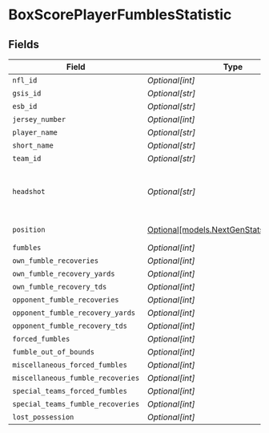 # BoxScorePlayerFumblesStatistic


## Fields

| Field                                                                                  | Type                                                                                   | Required                                                                               | Description                                                                            | Example                                                                                |
| -------------------------------------------------------------------------------------- | -------------------------------------------------------------------------------------- | -------------------------------------------------------------------------------------- | -------------------------------------------------------------------------------------- | -------------------------------------------------------------------------------------- |
| `nfl_id`                                                                               | *Optional[int]*                                                                        | :heavy_minus_sign:                                                                     | N/A                                                                                    | 34452                                                                                  |
| `gsis_id`                                                                              | *Optional[str]*                                                                        | :heavy_minus_sign:                                                                     | N/A                                                                                    | 00-0039852                                                                             |
| `esb_id`                                                                               | *Optional[str]*                                                                        | :heavy_minus_sign:                                                                     | N/A                                                                                    | NAC559347                                                                              |
| `jersey_number`                                                                        | *Optional[int]*                                                                        | :heavy_minus_sign:                                                                     | N/A                                                                                    | 9                                                                                      |
| `player_name`                                                                          | *Optional[str]*                                                                        | :heavy_minus_sign:                                                                     | N/A                                                                                    | Matthew Stafford                                                                       |
| `short_name`                                                                           | *Optional[str]*                                                                        | :heavy_minus_sign:                                                                     | N/A                                                                                    | M.Stafford                                                                             |
| `team_id`                                                                              | *Optional[str]*                                                                        | :heavy_minus_sign:                                                                     | N/A                                                                                    | 2510                                                                                   |
| `headshot`                                                                             | *Optional[str]*                                                                        | :heavy_minus_sign:                                                                     | URL to player headshot image (contains formatInstructions placeholder)                 | https://static.www.nfl.com/image/upload/formatInstructions/league/oyap81gtzcvnfmripis1 |
| `position`                                                                             | [Optional[models.NextGenStatsPositionEnum]](../models/nextgenstatspositionenum.md)     | :heavy_minus_sign:                                                                     | Next Gen Stats player position                                                         |                                                                                        |
| `fumbles`                                                                              | *Optional[int]*                                                                        | :heavy_minus_sign:                                                                     | N/A                                                                                    |                                                                                        |
| `own_fumble_recoveries`                                                                | *Optional[int]*                                                                        | :heavy_minus_sign:                                                                     | N/A                                                                                    |                                                                                        |
| `own_fumble_recovery_yards`                                                            | *Optional[int]*                                                                        | :heavy_minus_sign:                                                                     | N/A                                                                                    |                                                                                        |
| `own_fumble_recovery_tds`                                                              | *Optional[int]*                                                                        | :heavy_minus_sign:                                                                     | N/A                                                                                    |                                                                                        |
| `opponent_fumble_recoveries`                                                           | *Optional[int]*                                                                        | :heavy_minus_sign:                                                                     | N/A                                                                                    |                                                                                        |
| `opponent_fumble_recovery_yards`                                                       | *Optional[int]*                                                                        | :heavy_minus_sign:                                                                     | N/A                                                                                    |                                                                                        |
| `opponent_fumble_recovery_tds`                                                         | *Optional[int]*                                                                        | :heavy_minus_sign:                                                                     | N/A                                                                                    |                                                                                        |
| `forced_fumbles`                                                                       | *Optional[int]*                                                                        | :heavy_minus_sign:                                                                     | N/A                                                                                    |                                                                                        |
| `fumble_out_of_bounds`                                                                 | *Optional[int]*                                                                        | :heavy_minus_sign:                                                                     | N/A                                                                                    |                                                                                        |
| `miscellaneous_forced_fumbles`                                                         | *Optional[int]*                                                                        | :heavy_minus_sign:                                                                     | N/A                                                                                    |                                                                                        |
| `miscellaneous_fumble_recoveries`                                                      | *Optional[int]*                                                                        | :heavy_minus_sign:                                                                     | N/A                                                                                    |                                                                                        |
| `special_teams_forced_fumbles`                                                         | *Optional[int]*                                                                        | :heavy_minus_sign:                                                                     | N/A                                                                                    |                                                                                        |
| `special_teams_fumble_recoveries`                                                      | *Optional[int]*                                                                        | :heavy_minus_sign:                                                                     | N/A                                                                                    |                                                                                        |
| `lost_possession`                                                                      | *Optional[int]*                                                                        | :heavy_minus_sign:                                                                     | N/A                                                                                    |                                                                                        |